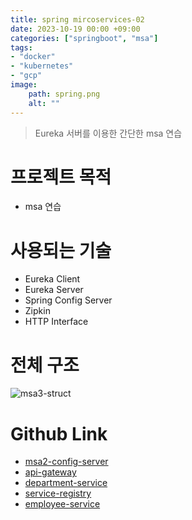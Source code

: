```yaml
---
title: spring mircoservices-02
date: 2023-10-19 00:00 +09:00
categories: ["springboot", "msa"]
tags: 
- "docker"
- "kubernetes"
- "gcp"
image:
    path: spring.png
    alt: ""
---
```


> Eureka 서버를 이용한 간단한 msa 연습

# 프로젝트 목적

- msa 연습

# 사용되는 기술

- Eureka Client
- Eureka Server
- Spring Config Server
- Zipkin
- HTTP Interface

# 전체 구조

![msa3-struct](https://user-images.githubusercontent.com/30681841/279046540-4fb97509-50ef-4afb-96f2-c1167789d9fe.png)

# Github Link

- [msa2-config-server](https://github.com/valorjj/msa2-config-server.git)
- [api-gateway](https://github.com/valorjj/msa2-api-gateway.git)
- [department-service](https://github.com/valorjj/msa2-department-service.git)
- [service-registry](https://github.com/valorjj/msa2-service-registry.git)
- [employee-service](https://github.com/valorjj/msa2-employee-service.git)
